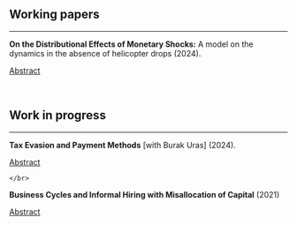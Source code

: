 <!-- RESEARCH CONTENTS -->

<!-- Styling -->
<style> 
a {
    color: var(--link-color);
}

details > summary {
    cursor: pointer;
    color: var(--link-color); /* Example style */
    text-decoration: underline;
    list-style:  none; } 
</style>


<!-- Actual text -->

## Working papers
<hr text-align="center" class="solid" width="100%">

**On the Distributional Effects of Monetary Shocks:** A model on the dynamics in the absence of helicopter drops (2024).
    <details class="toggle-link"> <summary> Abstract </summary> This paper investigates the transmission of monetary shocks that are not carried out through helicopter drops of money. I develop a model with a cash-in-advance friction, monopolistic competition, perfect foresight, and rich heterogeneity in productivity across agents. I show that, although there is a unique stationary equilibrium that reflects differences in fundamentals between agents given a certain monetary base, any redistribution of monetary holdings is compatible with a stationary equilibrium if bond contracts are fully enforced. Then, I study the dynamics and convergence properties of an economy starting at the fundamental stationary equilibrium after an MIT monetary shock that redistributes monetary holdings. I begin with an economy without a market for bonds. Next, I allow borrowing to take place. Only in economies with financial frictions, the model confirms Friedman's argument that, in the absence of helicopter drops, the economy should slowly return to a stationary equilibrium that reflects differences in fundamentals. If bonds are present, the economy does not return to the same initial stationary equilibrium allocation if the interest rate reaches its equilibrium value.  Also, some degree of price stickiness can be produced by either 1) a gradual introduction of the new money in the bondless economy due to consumption smoothing, or 2) an urge by indebted agents to lower their prices relative to others to amortize their debt. Finally, financial development improves welfare by allowing for risk sharing and, in the form of higher access to financial markets, by reducing distortions in wealth.  
    </details>


</br>


## Work in progress
<hr text-align="center" class="solid" width="100%">

**Tax Evasion and Payment Methods** [with Burak Uras] (2024). 
    <details class="toggle-link"> <summary> Abstract </summary> We present a monetary model to investigate tax evasion among heterogeneous sellers and their preferences for payment instruments (cash versus debit). Tax evasion is feasible only if buyers opt for cash transactions. Our framework incorporates: i) bank fees on debit transactions, ii) a probabilistic cost of tax evasion, which rises with seller productivity and the amount of evaded taxes, and iii) potential theft risk for cash held by buyers. Our contribution lies in allowing sellers to differentiate prices based on chosen payment methods, yielding policy-relevant insights. We first show that sellers offer greater discounts for cash transactions when cash revenue significantly impacts tax evasion. Second, equilibrium with multiple payment methods necessitates buyers receiving sufficient compensation via cash discounts to insure for the risk of cash theft. Third, in an equilibrium with multiple payment methods, sellers with the lowest tax evasion costs often opt exclusively for cash. Moreover, our framework illustrates that uncertainty regarding seller types induces buyers to hold liquidity across multiple payment instruments, resulting in an ex-post inefficiency and necessitating policy intervention.  
    </details>

    </br>

**Business Cycles and Informal Hiring with Misallocation of Capital** (2021)
    <details class="toggle-link"> <summary> Abstract </summary> The present work presents a model that explores the effects and behavior of informality along the business cycle in an economy characterized by capital misallocation. The intensive margin of informality is modelled through a size-dependent cost function and the extensive margin is modelled by following a dualistic approach to informality. The main results indicate that the intensive margin of informality gives less productive firms a competitive advantage during recessions; the elimination of informality decreases output and, overall, leads to more volatility; and both VAT and payroll taxes lead to intersectorial misallocation, but only the payroll tax leads to misallocation within the formal sector.
    </details>